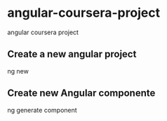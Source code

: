 # angular-coursera-project

angular coursera project

## Create a new angular project

ng new <project-name>

## Create new Angular componente

ng generate component <component-name>
